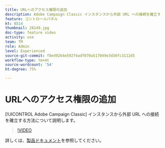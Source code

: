 ```yaml
---
title: URLへのアクセス権限の追加
description: Adobe Campaign Classic インスタンスから外部 URL への接続を確立する方法について説明します。
feature: コントロールパネル
kt: 8514
thumbnail: 28149.jpg
doc-type: feature video
activity: use
team: TM
role: Admin
level: Experienced
source-git-commit: f8ed9264e592f4adf070a517049e3d36fc3112d5
workflow-type: tm+mt
source-wordcount: '54'
ht-degree: 75%

---
```


# URLへのアクセス権限の追加

[!UICONTROL Adobe Campaign Classic] インスタンスから外部 URL への接続を確立する方法について説明します。

>[!VIDEO](https://video.tv.adobe.com/v/28149?quality=12)

詳しくは、[製品ドキュメント](https://experienceleague.adobe.com/docs/control-panel/using/instances-settings/url-permissions.html?lang=ja)を参照してください。
